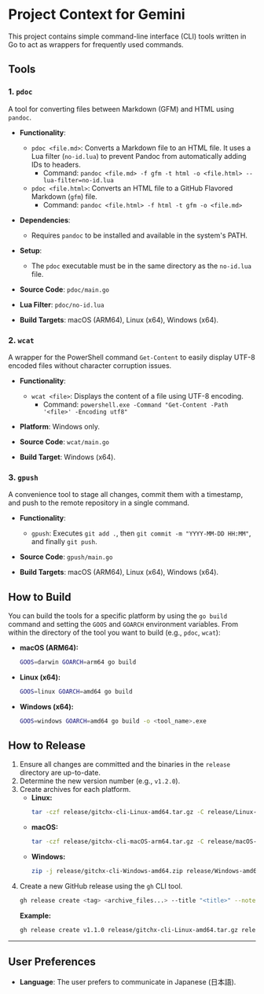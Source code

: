 # Project Context for Gemini

This project contains simple command-line interface (CLI) tools written in Go to act as wrappers for frequently used commands.

## Tools

### 1. `pdoc`

A tool for converting files between Markdown (GFM) and HTML using `pandoc`.

- **Functionality**:
  - `pdoc <file.md>`: Converts a Markdown file to an HTML file. It uses a Lua filter (`no-id.lua`) to prevent Pandoc from automatically adding IDs to headers.
    - Command: `pandoc <file.md> -f gfm -t html -o <file.html> --lua-filter=no-id.lua`
  - `pdoc <file.html>`: Converts an HTML file to a GitHub Flavored Markdown (`gfm`) file.
    - Command: `pandoc <file.html> -f html -t gfm -o <file.md>`

- **Dependencies**:
  - Requires `pandoc` to be installed and available in the system's PATH.

- **Setup**:
  - The `pdoc` executable must be in the same directory as the `no-id.lua` file.

- **Source Code**: `pdoc/main.go`
- **Lua Filter**: `pdoc/no-id.lua`
- **Build Targets**: macOS (ARM64), Linux (x64), Windows (x64).

### 2. `wcat`

A wrapper for the PowerShell command `Get-Content` to easily display UTF-8 encoded files without character corruption issues.

- **Functionality**:
  - `wcat <file>`: Displays the content of a file using UTF-8 encoding.
    - Command: `powershell.exe -Command "Get-Content -Path '<file>' -Encoding utf8"`

- **Platform**: Windows only.

- **Source Code**: `wcat/main.go`
- **Build Target**: Windows (x64).

### 3. `gpush`

A convenience tool to stage all changes, commit them with a timestamp, and push to the remote repository in a single command.

- **Functionality**:
  - `gpush`: Executes `git add .`, then `git commit -m "YYYY-MM-DD HH:MM"`, and finally `git push`.

- **Source Code**: `gpush/main.go`
- **Build Targets**: macOS (ARM64), Linux (x64), Windows (x64).

## How to Build

You can build the tools for a specific platform by using the `go build` command and setting the `GOOS` and `GOARCH` environment variables. From within the directory of the tool you want to build (e.g., `pdoc`, `wcat`):

- **macOS (ARM64):**
  ```sh
  GOOS=darwin GOARCH=arm64 go build
  ```
- **Linux (x64):**
  ```sh
  GOOS=linux GOARCH=amd64 go build
  ```
- **Windows (x64):**
  ```sh
  GOOS=windows GOARCH=amd64 go build -o <tool_name>.exe
  ```

## How to Release

1.  Ensure all changes are committed and the binaries in the `release` directory are up-to-date.
2.  Determine the new version number (e.g., `v1.2.0`).
3.  Create archives for each platform.
    -   **Linux:**
        ```sh
        tar -czf release/gitchx-cli-Linux-amd64.tar.gz -C release/Linux-amd64 .
        ```
    -   **macOS:**
        ```sh
        tar -czf release/gitchx-cli-macOS-arm64.tar.gz -C release/macOS-arm64 .
        ```
    -   **Windows:**
        ```sh
        zip -j release/gitchx-cli-Windows-amd64.zip release/Windows-amd64/*
        ```
4.  Create a new GitHub release using the `gh` CLI tool.
    ```sh
    gh release create <tag> <archive_files...> --title "<title>" --notes "<notes>"
    ```
    **Example:**
    ```sh
    gh release create v1.1.0 release/gitchx-cli-Linux-amd64.tar.gz release/gitchx-cli-macOS-arm64.tar.gz release/gitchx-cli-Windows-amd64.zip --title "v1.1.0" --notes "Release notes here"
    ```

---

## User Preferences

- **Language**: The user prefers to communicate in Japanese (日本語).